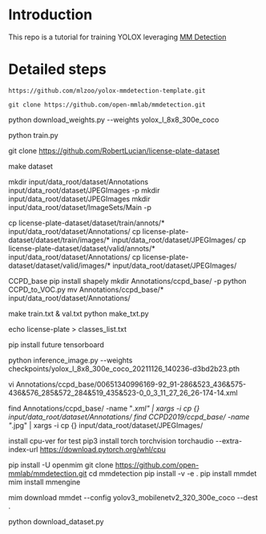 # Introduction

This repo is a tutorial for training YOLOX leveraging [MM Detection](https://github.com/open-mmlab/mmdetection)

# Detailed steps

```shell
https://github.com/mlzoo/yolox-mmdetection-template.git
```

```shell
git clone https://github.com/open-mmlab/mmdetection.git
```
 

 python download_weights.py --weights yolox_l_8x8_300e_coco

 python train.py 

 git clone https://github.com/RobertLucian/license-plate-dataset


  make dataset

 mkdir input/data_root/dataset/Annotations input/data_root/dataset/JPEGImages -p
 mkdir input/data_root/dataset/JPEGImages
 mkdir input/data_root/dataset/ImageSets/Main -p

 cp license-plate-dataset/dataset/train/annots/* input/data_root/dataset/Annotations/
 cp license-plate-dataset/dataset/train/images/* input/data_root/dataset/JPEGImages/
 cp license-plate-dataset/dataset/valid/annots/* input/data_root/dataset/Annotations/
 cp license-plate-dataset/dataset/valid/images/* input/data_root/dataset/JPEGImages/

  CCPD_base
 pip install shapely
 mkdir Annotations/ccpd_base/ -p
 python CCPD_to_VOC.py
 mv Annotations/ccpd_base/* input/data_root/dataset/Annotations/

  make train.txt & val.txt
 python make_txt.py

   echo license-plate > classes_list.txt

 pip install future tensorboard

python inference_image.py --weights checkpoints/yolox_l_8x8_300e_coco_20211126_140236-d3bd2b23.pth




 vi Annotations/ccpd_base/00651340996169-92_91-286\&523_436\&575-436\&576_285\&572_284\&519_435\&523-0_0_3_11_27_26_26-174-14.xml 


find Annotations/ccpd_base/ -name "*.xml" | xargs -i cp {} input/data_root/dataset/Annotations/
find CCPD2019/ccpd_base/ -name "*.jpg" | xargs -i cp {} input/data_root/dataset/JPEGImages/






 install cpu-ver for test
pip3 install torch torchvision torchaudio --extra-index-url https://download.pytorch.org/whl/cpu

pip install -U openmim
 git clone https://github.com/open-mmlab/mmdetection.git
cd mmdetection
pip install -v -e .
pip install mmdet
mim install mmengine

mim download mmdet --config yolov3_mobilenetv2_320_300e_coco --dest .

python download_dataset.py













